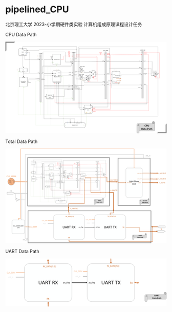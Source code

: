 # pipelined_CPU

北京理工大学 2023-小学期硬件类实验 计算机组成原理课程设计任务

CPU Data Path

<img src="./doc/CPU Data Path.png" alt="CPU Data Path"  />

Total Data Path

<img src="./doc/Total Data Path.png" alt="Total Data Path"  />

UART Data Path

<img src="./doc/UART Data Path.png" alt="UART Data Path"  />
